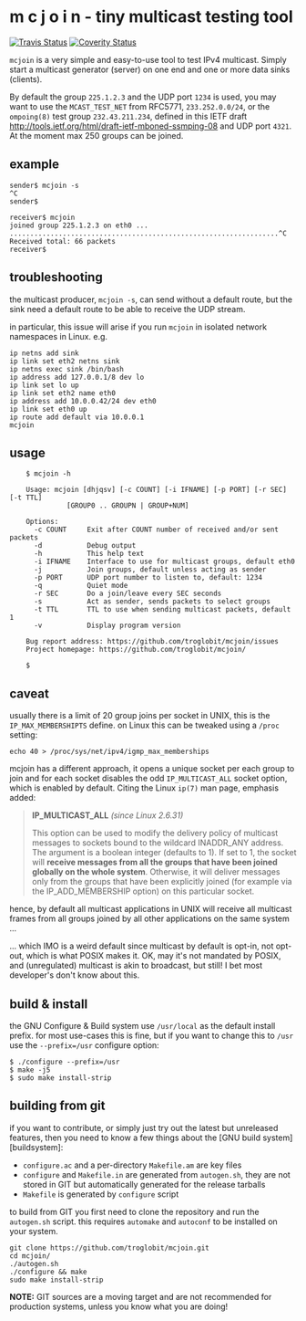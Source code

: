 m c j o i n - tiny multicast testing tool
=========================================
[![Travis Status][]][Travis] [![Coverity Status][]][Coverity Scan]

`mcjoin` is a very simple and easy-to-use tool to test IPv4 multicast.
Simply start a multicast generator (server) on one end and one or more
data sinks (clients).

By default the group `225.1.2.3` and the UDP port `1234` is used, you
may want to use the `MCAST_TEST_NET` from RFC5771, `233.252.0.0/24`, or
the `ompoing(8)` test group `232.43.211.234`, defined in this IETF draft
<http://tools.ietf.org/html/draft-ietf-mboned-ssmping-08> and UDP port
`4321`.  At the moment max 250 groups can be joined.


example
-------

```shell
sender$ mcjoin -s
^C
sender$
```

```shell
receiver$ mcjoin
joined group 225.1.2.3 on eth0 ...
..................................................................^C
Received total: 66 packets
receiver$
```


troubleshooting
---------------

the multicast producer, `mcjoin -s`, can send without a default route,
but the sink need a default route to be able to receive the UDP stream.

in particular, this issue will arise if you run `mcjoin` in isolated
network namespaces in Linux.  e.g.

    ip netns add sink
    ip link set eth2 netns sink
    ip netns exec sink /bin/bash
    ip address add 127.0.0.1/8 dev lo
    ip link set lo up
    ip link set eth2 name eth0
    ip address add 10.0.0.42/24 dev eth0
    ip link set eth0 up
    ip route add default via 10.0.0.1
    mcjoin


usage
-----

```shell
    $ mcjoin -h
    
    Usage: mcjoin [dhjqsv] [-c COUNT] [-i IFNAME] [-p PORT] [-r SEC] [-t TTL]
    	      [GROUP0 .. GROUPN | GROUP+NUM]
    
    Options:
      -c COUNT     Exit after COUNT number of received and/or sent packets
      -d           Debug output
      -h           This help text
      -i IFNAME    Interface to use for multicast groups, default eth0
      -j           Join groups, default unless acting as sender
      -p PORT      UDP port number to listen to, default: 1234
      -q           Quiet mode
      -r SEC       Do a join/leave every SEC seconds
      -s           Act as sender, sends packets to select groups
      -t TTL       TTL to use when sending multicast packets, default 1
      -v           Display program version
    
    Bug report address: https://github.com/troglobit/mcjoin/issues
    Project homepage: https://github.com/troglobit/mcjoin/
    
    $
```


caveat
------

usually there is a limit of 20 group joins per socket in UNIX, this is
the `IP_MAX_MEMBERSHIPTS` define.  on Linux this can be tweaked using a
`/proc` setting:

    echo 40 > /proc/sys/net/ipv4/igmp_max_memberships

mcjoin has a different approach, it opens a unique socket per each group
to join and for each socket disables the odd `IP_MULTICAST_ALL` socket
option, which is enabled by default.  Citing the Linux `ip(7)` man page,
emphasis added:

> **IP_MULTICAST_ALL** *(since Linux 2.6.31)*
>
> This option can be used to modify the delivery policy of multicast
> messages to sockets bound to the wildcard INADDR_ANY address.  The
> argument is a boolean integer (defaults to 1).  If set to 1, the
> socket will **receive messages from all the groups that have been
> joined globally on the whole system**.  Otherwise, it will deliver
> messages only from the groups that have been explicitly joined (for
> example via the IP_ADD_MEMBERSHIP option) on this particular socket.

hence, by default all multicast applications in UNIX will receive all
multicast frames from all groups joined by all other applications on
the same system ...

... which IMO is a weird default since multicast by default is opt-in,
not opt-out, which is what POSIX makes it.  OK, may it's not mandated by
POSIX, and (unregulated) multicast is akin to broadcast, but still!  I
bet most developer's don't know about this.


build & install
---------------

the GNU Configure & Build system use `/usr/local` as the default install
prefix.  for most use-cases this is fine, but if you want to change this
to `/usr` use the `--prefix=/usr` configure option:

    $ ./configure --prefix=/usr
    $ make -j5
    $ sudo make install-strip


building from git
-----------------

if you want to contribute, or simply just try out the latest but
unreleased features, then you need to know a few things about the
[GNU build system][buildsystem]:

- `configure.ac` and a per-directory `Makefile.am` are key files
- `configure` and `Makefile.in` are generated from `autogen.sh`,
  they are not stored in GIT but automatically generated for the
  release tarballs
- `Makefile` is generated by `configure` script

to build from GIT you first need to clone the repository and run the
`autogen.sh` script.  this requires `automake` and `autoconf` to be
installed on your system.

    git clone https://github.com/troglobit/mcjoin.git
    cd mcjoin/
    ./autogen.sh
    ./configure && make
    sudo make install-strip

**NOTE:** GIT sources are a moving target and are not recommended for
  production systems, unless you know what you are doing!


[Travis]:          https://travis-ci.org/troglobit/mcjoin
[Travis Status]:   https://travis-ci.org/troglobit/mcjoin.png?branch=master
[Coverity Scan]:   https://scan.coverity.com/projects/9108
[Coverity Status]: https://scan.coverity.com/projects/9108/badge.svg

<!--
  -- Local Variables:
  -- mode: markdown
  -- End:
  -->
